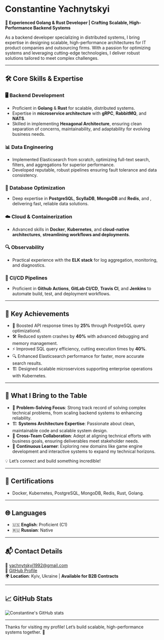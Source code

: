 # Constantine Yachnytskyi  
**🚀 Experienced Golang & Rust Developer | Crafting Scalable, High-Performance Backend Systems**  

As a backend developer specializing in distributed systems, I bring expertise in designing scalable, high-performance architectures for IT product companies and outsourcing firms. With a passion for optimizing systems and leveraging cutting-edge technologies, I deliver robust solutions tailored to meet complex challenges.  

---

## 🛠️ Core Skills & Expertise  

### 🖥️ Backend Development  
- Proficient in **Golang** & **Rust** for scalable, distributed systems.  
- Expertise in **microservice architecture** with **gRPC**, **RabbitMQ**, and **NATS**.
- Skilled in implementing **Hexagonal Architecture**, ensuring clean separation of concerns, maintainability, and adaptability for evolving business needs.  

### 📊 Data Engineering  
  - Implemented Elasticsearch from scratch, optimizing full-text search, filters, and aggregations for superior performance.  
  - Developed reputable, robust pipelines ensuring fault tolerance and data consistency.  

### 💾 Database Optimization  
- Deep expertise in **PostgreSQL**, **ScyllaDB**, **MongoDB** and **Redis**, and , delivering fast, reliable data solutions.

### ☁️ Cloud & Containerization  
- Advanced skills in **Docker**, **Kubernetes**, and **cloud-native architectures**, **streamlining workflows and deployments**.  

### 🔍 Observability  
- Practical experience with the **ELK stack** for log aggregation, monitoring, and diagnostics.  

### 🔄 CI/CD Pipelines  
- Proficient in **Github Actions**, **GitLab CI/CD**, **Travis CI**, and **Jenkins** to automate build, test, and deployment workflows.  

---

## 🎯 Key Achievements  
- 🚀 Boosted API response times by **25%** through PostgreSQL query optimizationd.
- 🛠️ Reduced system crashes by **40%** with advanced debugging and memory management.  
- ⚡ Improved SQL query efficiency, cutting execution times by **40%**.  
- 🔍 Enhanced Elasticsearch performance for faster, more accurate search results.  
- 🏗️ Designed scalable microservices supporting enterprise operations with Kubernetes.  

---

## 🧩 What I Bring to the Table  
- 🧠 **Problem-Solving Focus**: Strong track record of solving complex technical problems, from scaling backend systems to enhancing reliability.  
- 🏗️ **Systems Architecture Expertise**: Passionate about clean, maintainable code and scalable system design.
- 🤝 **Cross-Team Collaboration**: Adept at aligning technical efforts with business goals, ensuring deliverables meet stakeholder needs.  
- 🌱 **Continuous Learner**: Exploring new domains like game engine development and interactive systems to expand my technical horizons.  

💡 Let’s connect and build something incredible!  

---

## 📜 Certifications  
- Docker, Kubernetes, PostgreSQL, MongoDB, Redis, Rust, Golang. 

---

## 🌐 Languages  
- 🇺🇸 **English**: Proficient (C1)  
- 🇷🇺 **Russian**: Native  

---

## 📬 Contact Details  
📧 [yachnytskyi1992@gmail.com](mailto:yachnytskyi1992@gmail.com)  
🔗 [GitHub Profile](https://github.com/yachnytskyi)  
🌍 **Location**: Kyiv, Ukraine | **Available for B2B Contracts**  

---

## 📈 GitHub Stats  
![Constantine's GitHub stats](https://github-readme-stats.vercel.app/api?username=yachnytskyi&show_icons=true&theme=radical)  

---

Thanks for visiting my profile! Let’s build scalable, high-performance systems together. 🚀
